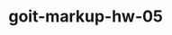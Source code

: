 # goit-markup-hw-05

<!-- git add .
git commit -m "Обновление файлов для 5.99 дз работы"
git push origin main
git status -->
